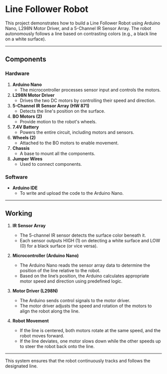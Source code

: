 # Line Follower Robot  

This project demonstrates how to build a Line Follower Robot using Arduino Nano, L298N Motor Driver, and a 5-Channel IR Sensor Array. The robot autonomously follows a line based on contrasting colors (e.g., a black line on a white surface).  

---

## Components  
### Hardware  
1. **Arduino Nano**  
   - The microcontroller processes sensor input and controls the motors.  
2. **L298N Motor Driver**  
   - Drives the two DC motors by controlling their speed and direction.  
3. **5-Channel IR Sensor Array (HW 871)**  
   - Detects the line's position on the surface.  
4. **BO Motors (2)**  
   - Provide motion to the robot's wheels.  
5. **7.4V Battery**  
   - Powers the entire circuit, including motors and sensors.  
6. **Wheels (2)**  
   - Attached to the BO motors to enable movement.  
7. **Chassis**  
   - A base to mount all the components.  
8. **Jumper Wires**  
   - Used to connect components.

### Software  
- **Arduino IDE**  
  - To write and upload the code to the Arduino Nano.

---

## Working  

1. **IR Sensor Array**  
   - The 5-channel IR sensor detects the surface color beneath it.  
   - Each sensor outputs HIGH (1) on detecting a white surface and LOW (0) for a black surface (or vice versa).  

2. **Microcontroller (Arduino Nano)**  
   - The Arduino Nano reads the sensor array data to determine the position of the line relative to the robot.  
   - Based on the line’s position, the Arduino calculates appropriate motor speed and direction using predefined logic.

3. **Motor Driver (L298N)**  
   - The Arduino sends control signals to the motor driver.  
   - The motor driver adjusts the speed and rotation of the motors to align the robot along the line.  

4. **Robot Movement**  
   - If the line is centered, both motors rotate at the same speed, and the robot moves forward.  
   - If the line deviates, one motor slows down while the other speeds up to steer the robot back onto the line.  

---

This system ensures that the robot continuously tracks and follows the designated line.  
